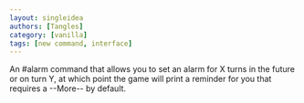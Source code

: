 ```yaml
---
layout: singleidea
authors: [Tangles]
category: [vanilla]
tags: [new command, interface]
---
```

An #alarm command that allows you to set an alarm for X turns in the future or on turn Y, at which point the game will print a reminder for you that requires a --More-- by default.
